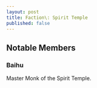 ```yaml
---
layout: post
title: Faction\: Spirit Temple
published: false
---
```


## Notable Members

### Baihu

Master Monk of the Spirit Temple.
